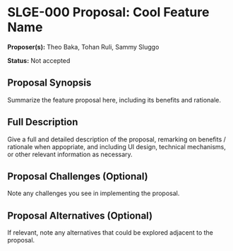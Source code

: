 # SLGE-000 Proposal: Cool Feature Name 

**Proposer(s):** Theo Baka, Tohan Ruli, Sammy Sluggo

**Status:** Not accepted

## Proposal Synopsis
Summarize the feature proposal here, including its benefits and rationale.

## Full Description
Give a full and detailed description of the proposal, remarking on benefits
/ rationale when appopriate, and including UI design, technical mechanisms, or 
other relevant information as necessary.

## Proposal Challenges (Optional)
Note any challenges you see in implementing the proposal.

## Proposal Alternatives (Optional)
If relevant, note any alternatives that could be explored adjacent to the 
proposal.
